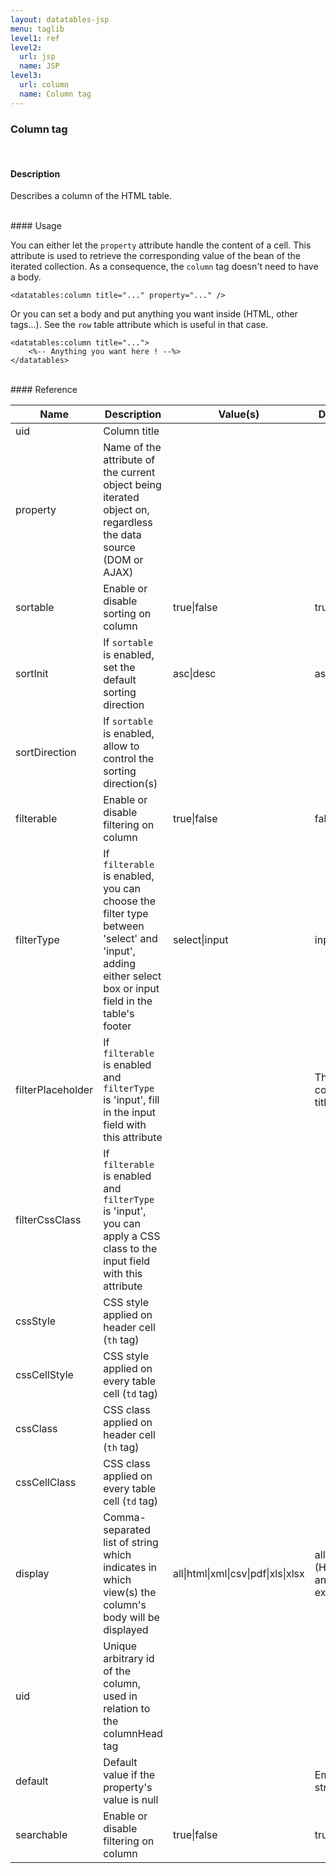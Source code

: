 ```yaml
---
layout: datatables-jsp
menu: taglib
level1: ref
level2:
  url: jsp
  name: JSP
level3:
  url: column
  name: Column tag
---
```


### Column tag
<br />

#### Description

Describes a column of the HTML table.

<br />
#### Usage

You can either let the <code>property</code> attribute handle the content of a cell. This attribute is used to retrieve the corresponding value of the bean of the iterated collection. As a consequence, the <code>column</code> tag doesn\'t need to have a body. 

    <datatables:column title="..." property="..." />
    
Or you can set a body and put anything you want inside (HTML, other tags\...). See the <code>row</code> table attribute which is useful in that case.

    <datatables:column title="...">
        <%-- Anything you want here ! --%>
    </datatables>

<br />
#### Reference

<table id="tableReference" class="table table-striped table-bordered">
  <thead>
    <tr>
      <th>Name</th>
      <th>Description</th>
      <th>Value(s)</th>
      <th>Default</th>
    </tr>
  </thead>
  <tbody>
  <tr>
    <td>uid</td>
    <td>Column title</td>
    <td></td>
    <td></td>
  </tr>
  <tr>
    <td>property</td>
    <td>Name of the attribute of the current object being iterated object on, regardless the data source (DOM or AJAX)</td>
    <td></td>
    <td></td>
  </tr>
  <tr>
    <td>sortable</td>
    <td>Enable or disable sorting on column</td>
    <td>true|false</td>
    <td>true</td>
  </tr>
  <tr>
    <td>sortInit</td>
    <td>If <code>sortable</code> is enabled, set the default sorting direction</td>
    <td>asc|desc</td>
    <td>asc</td>
  </tr>
  <tr>
    <td>sortDirection</td>
    <td>If <code>sortable</code> is enabled, allow to control the sorting direction(s)</td>
    <td></td>
    <td></td>
  </tr>
  <tr>
    <td>filterable</td>
    <td>Enable or disable filtering on column</td>
    <td>true|false</td>
    <td>false</td>
  </tr>
  <tr>
    <td>filterType</td>
    <td>If <code>filterable</code> is enabled, you can choose the filter type between 'select' and 'input', adding either select box or input field in the table's footer</td>
    <td>select|input</td>
    <td>input</td>
  </tr>
  <tr>
    <td>filterPlaceholder</td>
    <td>If <code>filterable</code> is enabled and <code>filterType</code> is 'input', fill in the input field with this attribute</td>
    <td></td>
    <td>The column's title</td>
  </tr>
  <tr>
    <td>filterCssClass</td>
    <td>If <code>filterable</code> is enabled and <code>filterType</code> is 'input', you can apply a CSS class to the input field with this attribute</td>
    <td></td>
    <td></td>
  </tr>
  <tr>
    <td>cssStyle</td>
    <td>CSS style applied on header cell (<code>th</code> tag)</td>
    <td></td>
    <td></td>
  </tr>
  <tr>
    <td>cssCellStyle</td>
    <td>CSS style applied on every table cell (<code>td</code> tag)</td>
    <td></td>
    <td></td>
  </tr>
  <tr>
    <td>cssClass</td>
    <td>CSS class applied on header cell (<code>th</code> tag)</td>
    <td></td>
    <td></td>
  </tr>
  <tr>
    <td>cssCellClass</td>
    <td>CSS class applied on every table cell (<code>td</code> tag)</td>
    <td></td>
    <td></td>
  </tr>
  <tr>
    <td>display</td>
    <td>Comma-separated list of string which indicates in which view(s) the column's body will be displayed</td>
    <td>all|html|xml|csv|pdf|xls|xlsx</td>
    <td>all (HTML and in all exports)</td>
  </tr>
  <tr>
    <td>uid</td>
    <td>Unique arbitrary id of the column, used in relation to the columnHead tag</td>
    <td></td>
    <td></td>
  </tr>
  <tr>
    <td>default</td>
    <td>Default value if the property's value is null</td>
    <td></td>
    <td>Empty string</td>
  </tr>
  <tr>
    <td>searchable</td>
    <td>Enable or disable filtering on column</td>
    <td>true|false</td>
    <td>true</td>
  </tr>
  </tbody>
</table>

<link rel="stylesheet" href="//ajax.aspnetcdn.com/ajax/jquery.dataTables/1.9.4/css/jquery.dataTables.css" />
<script src="http://ajax.aspnetcdn.com/ajax/jquery.dataTables/1.9.4/jquery.dataTables.min.js">
</script>
<script src="/assets/js/site_reference.js">
</script>